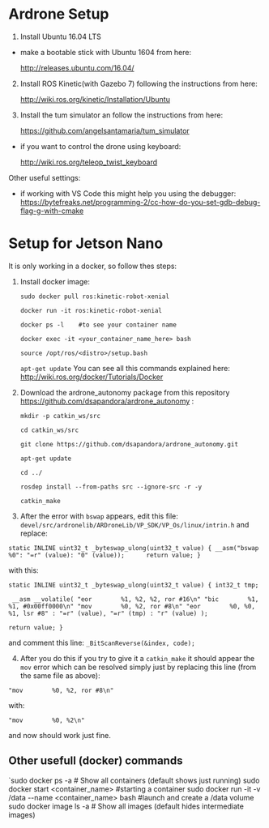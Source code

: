 # Ardrone Setup

1. Install Ubuntu 16.04 LTS

- make a bootable stick with Ubuntu 1604 from here:

	http://releases.ubuntu.com/16.04/

2. Install ROS Kinetic(with Gazebo 7) following the instructions from here:

	http://wiki.ros.org/kinetic/Installation/Ubuntu

3. Install the tum simulator an follow the instructions from here:

	https://github.com/angelsantamaria/tum_simulator

- if you want to control the drone using keyboard:

	http://wiki.ros.org/teleop_twist_keyboard


Other useful settings:

- if working with VS Code this might help you using the debugger:
	https://bytefreaks.net/programming-2/cc-how-do-you-set-gdb-debug-flag-g-with-cmake

# Setup for Jetson Nano

It is only working in a docker, so follow thes steps:

1. Install docker image: 

	`sudo docker pull ros:kinetic-robot-xenial` 
	
	`docker run -it ros:kinetic-robot-xenial`
	
	`docker ps -l    #to see your container name`
	
	`docker exec -it <your_container_name_here> bash`
	
	`source /opt/ros/<distro>/setup.bash`
	
	`apt-get update`
	You can see all this commands explained here: http://wiki.ros.org/docker/Tutorials/Docker

2. Download the ardrone_autonomy package from this repository https://github.com/dsapandora/ardrone_autonomy :

	`mkdir -p catkin_ws/src`
	
	`cd catkin_ws/src`
	
	`git clone https://github.com/dsapandora/ardrone_autonomy.git`
	
	`apt-get update`
	
	`cd ../`
	
	`rosdep install --from-paths src --ignore-src -r -y`
	
	`catkin_make`
	
3. After the error with `bswap` appears, edit this file: ` devel/src/ardronelib/ARDroneLib/VP_SDK/VP_Os/linux/intrin.h` and replace:

`static INLINE uint32_t _byteswap_ulong(uint32_t value)
{
   __asm("bswap %0":
     "=r" (value):
     "0" (value));     
  return value;
}`


with this:

`static INLINE uint32_t _byteswap_ulong(uint32_t value)
{
  int32_t tmp;`

 ` __asm __volatile(
    "eor        %1, %2, %2, ror #16\n"
    "bic        %1, %1, #0x00ff0000\n"
    "mov        %0, %2, ror #8\n"
    "eor        %0, %0, %1, lsr #8"
    : "=r" (value), "=r" (tmp)
    : "r" (value)
  );`

  `return value;
}`

and comment this line: `_BitScanReverse(&index, code);`

 4. After you do this if you try to give it a `catkin_make` it should appear the `mov` error which can be resolved simply just by replacing this line (from the same file as above):

`"mov        %0, %2, ror #8\n"`

with:

`"mov        %0, %2\n"`

and now should work just fine. 


## Other usefull (docker) commands

`sudo docker ps -a  	            # Show all containers (default shows just running)
 sudo docker start <container_name> #starting a container
 sudo docker run -it -v /data --name <container_name> bash #launch and create a /data volume
 sudo docker image ls -a            # Show all images (default hides intermediate images)
